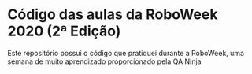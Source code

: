 # Código das aulas da RoboWeek 2020 (2ª Edição)
Este repositório possui o código que pratiquei durante a RoboWeek, uma semana de muito aprendizado proporcionado pela QA Ninja
